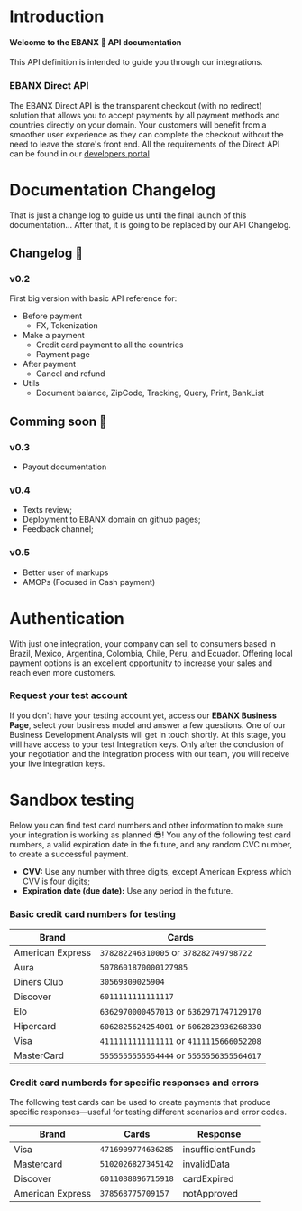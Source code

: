 # Introduction
#### Welcome to the EBANX 🦄 API documentation
This API definition is intended to guide you through our integrations.
### EBANX Direct API
The EBANX Direct API is the transparent checkout (with no redirect) solution that allows you to accept payments by all payment methods and countries directly on your domain. Your customers will benefit from a smoother user experience as they can complete the checkout without the need to leave the store's front end.
All the requirements of the Direct API can be found in our [developers portal](https://developers.ebanx.com/api-reference/ebanx-payment-api/payment-reference/reference-direct-operation/)


# Documentation Changelog

That is just a change log to guide us until the final launch of this documentation... After that, it is going to be replaced by our API Changelog.

## Changelog 👀

### v0.2

First big version with basic API reference for:
- Before payment
    - FX, Tokenization
- Make a payment
    - Credit card payment to all the countries
    - Payment page 
- After payment
    - Cancel and refund 
- Utils
    - Document balance, ZipCode, Tracking, Query, Print, BankList

## Comming soon 💪
### v0.3
- Payout documentation

### v0.4
- Texts review;
- Deployment to EBANX domain on github pages;
- Feedback channel;

### v0.5
- Better user of markups
- AMOPs (Focused in Cash payment)



# Authentication
With just one integration, your company can sell to consumers based in Brazil, Mexico, Argentina, Colombia, Chile, Peru, and Ecuador. Offering local payment options is an excellent opportunity to increase your sales and reach even more customers.   


### Request your test account
If you don't have your testing account yet, access our **EBANX Business Page**, select your business model and answer a few questions. One of our Business Development Analysts will get in touch shortly. At this stage, you will have access to your test Integration keys. Only after the conclusion of your negotiation and the integration process with our team, you will receive your live integration keys.  


# Sandbox testing  

Below you can find test card numbers and other information to make sure your integration is working as planned 😎! 
You any of the following test card numbers, a valid expiration date in the future, and any random CVC number, to create a successful payment.

- **CVV:** Use any number with three digits, except American Express which CVV is four digits;  
- **Expiration date (due date):** Use any period in the future.  

### Basic credit card numbers for testing

Brand | Cards
------ | ------
American Express    | `378282246310005` or `378282749798722`  
Aura                | `5078601870000127985`
Diners Club         | `30569309025904`
Discover            | `6011111111111117`
Elo                 | `6362970000457013` or `6362971747129170`
Hipercard           | `6062825624254001` or `6062823936268330`
Visa                | `4111111111111111` or `4111115666052208`
MasterCard          | `5555555555554444` or `5555556355564617`


### Credit card numberds for specific responses and errors

The following test cards can be used to create payments that produce specific responses—useful for testing different scenarios and error codes.

Brand | Cards | Response 
------ | ------ | ------
Visa | `4716909774636285` | insufficientFunds
Mastercard | `5102026827345142` | invalidData
Discover | `6011088896715918` | cardExpired
American Express | `378568775709157` | notApproved
